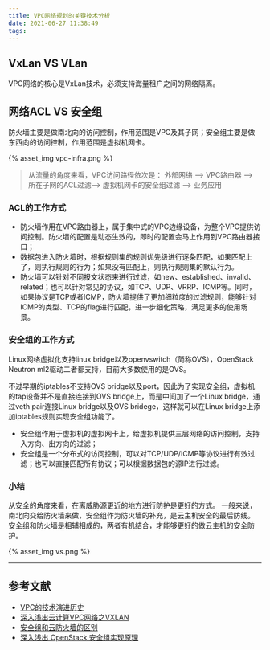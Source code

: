 ```yaml
---
title: VPC网络规划的关键技术分析
date: 2021-06-27 11:38:49
tags:
---
```


## VxLan VS VLan

VPC网络的核心是VxLan技术，必须支持海量租户之间的网络隔离。

## 网络ACL VS 安全组

防火墙主要是做南北向的访问控制，作用范围是VPC及其子网；安全组主要是做东西向的访问控制，作用范围是虚拟机网卡。

{% asset_img vpc-infra.png %}

> 从流量的角度来看，VPC访问路径依次是：
外部网络 --> VPC路由器 --> 所在子网的ACL过滤--> 虚拟机网卡的安全组过滤 --> 业务应用

### ACL的工作方式

- 防火墙作用在VPC路由器上，属于集中式的VPC边缘设备，为整个VPC提供访问控制。防火墙的配置是动态生效的，即时的配置会马上作用到VPC路由器接口；
- 数据包进入防火墙时，根据规则集的规则优先级进行逐条匹配，如果匹配上了，则执行规则的行为；如果没有匹配上，则执行规则集的默认行为。
- 防火墙可以针对不同报文状态来进行过滤，如new、established、invalid、related；也可以针对常见的协议，如TCP、UDP、VRRP、ICMP等。同时，如果协议是TCP或者ICMP，防火墙提供了更加细粒度的过滤规则，能够针对ICMP的类型、TCP的flag进行匹配，进一步细化策略，满足更多的使用场景。

### 安全组的工作方式

Linux网络虚拟化支持linux bridge以及openvswitch（简称OVS），OpenStack Neutron ml2驱动二者都支持，目前大多数使用的是OVS。

不过早期的iptables不支持OVS bridge以及port，因此为了实现安全组，虚拟机的tap设备并不是直接连接到OVS bridge上，而是中间加了一个Linux bridge，通过veth pair连接Linux bridge以及OVS bridege，这样就可以在Linux bridge上添加iptables规则实现安全组功能了。

- 安全组作用于虚拟机的虚拟网卡上，给虚拟机提供三层网络的访问控制，支持入方向、出方向的过滤；
- 安全组是一个分布式的访问控制，可以对TCP/UDP/ICMP等协议进行有效过滤；也可以直接匹配所有协议；可以根据数据包的源IP进行过滤。

### 小结

从安全的角度来看，在离威胁源更近的地方进行防护是更好的方式。
一般来说，南北向交给防火墙来做，安全组作为防火墙的补充，是云主机安全的最后防线。
安全组和防火墙是相辅相成的，两者有机结合，才能够更好的做云主机的安全防护。

{% asset_img vs.png %}

---

## 参考文献

- [VPC的技术演进历史](https://www.sdnlab.com/20510.html)
- [深入浅出云计算VPC网络之VXLAN](https://cloud.tencent.com/developer/article/1647354)
- [安全组和云防火墙的区别](https://zhuanlan.zhihu.com/p/86734727)
- [深入浅出 OpenStack 安全组实现原理](https://www.infoq.cn/article/oagppdcg*a1zqkzgbbcb)
